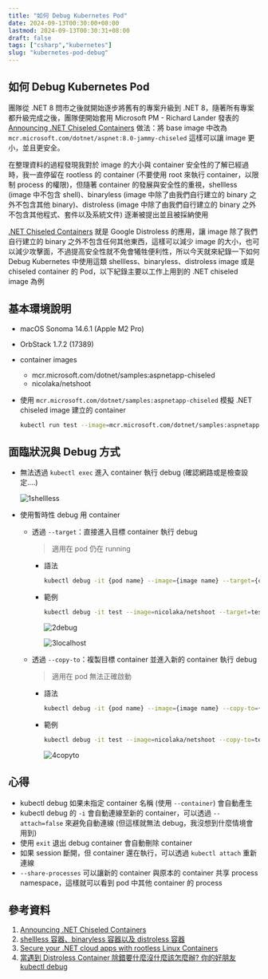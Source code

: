 ```yaml
---
title: "如何 Debug Kubernetes Pod"
date: 2024-09-13T00:30:00+08:00
lastmod: 2024-09-13T00:30:31+08:00
draft: false
tags: ["csharp","kubernetes"]
slug: "kubernetes-pod-debug"
---
```


## 如何 Debug Kubernetes Pod

團隊從 .NET 8 問市之後就開始逐步將舊有的專案升級到 .NET 8，隨著所有專案都升級完成之後，團隊便開始套用 Microsoft PM - Richard Lander 發表的 [Announcing .NET Chiseled Containers](https://devblogs.microsoft.com/dotnet/announcing-dotnet-chiseled-containers/?WT.mc_id=DOP-MVP-5002594) 做法：將 base image 中改為 `mcr.microsoft.com/dotnet/aspnet:8.0-jammy-chiseled` 這樣可以讓 image 更小，並且更安全。

在整理資料的過程發現我對於 image 的大小與 container 安全性的了解已經過時，我一直停留在 rootless 的 container (不要使用 root 來執行 container，以限制 process 的權限)，但隨著 container 的發展與安全性的重視，shellless (image 中不包含 shell)、binaryless (image 中除了由我們自行建立的 binary 之外不包含其他 binary)、distroless (image 中除了由我們自行建立的 binary 之外不包含其他程式、套件以及系統文件) 逐漸被提出並且被採納使用

[.NET Chiseled Containers](https://devblogs.microsoft.com/dotnet/announcing-dotnet-chiseled-containers/?WT.mc_id=DOP-MVP-5002594) 就是 Google Distroless 的應用，讓 image 除了我們自行建立的 binary 之外不包含任何其他東西，這樣可以減少 image 的大小，也可以減少攻擊面，不過提高安全性就不免會犧牲便利性，所以今天就來紀錄一下如何 Debug Kubernetes 中使用這類 shellless、binaryless、distroless image 或是 chiseled container 的 Pod，以下紀錄主要以工作上用到的 .NET chiseled image 為例

## 基本環境說明

- macOS Sonoma 14.6.1 (Apple M2 Pro)
- OrbStack 1.7.2 (17389)
- container images

    - mcr.microsoft.com/dotnet/samples:aspnetapp-chiseled
    - nicolaka/netshoot

- 使用 `mcr.microsoft.com/dotnet/samples:aspnetapp-chiseled` 模擬 .NET chiseled image 建立的 container

    ```bash
    kubectl run test --image=mcr.microsoft.com/dotnet/samples:aspnetapp-chiseled
    ```

## 面臨狀況與 Debug 方式

- 無法透過 `kubectl exec` 進入 container 執行 debug (確認網路或是檢查設定....)

    ![1shellless](https://github.com/user-attachments/assets/1678e977-3427-46ce-9d4b-e5947d80a761)

- 使用暫時性 debug 用 container

    - 透過 `--target`：直接進入目標 container 執行 debug

        > 適用在 pod 仍在 running

        - 語法

            ```bash
            kubectl debug -it {pod name} --image={image name} --target={container name}
            ```

        - 範例

            ```bash
            kubectl debug -it test --image=nicolaka/netshoot --target=test
            ```

            ![2debug](https://github.com/user-attachments/assets/d468d5c3-a640-4bd3-aad1-7c20797df204)

            ![3localhost](https://github.com/user-attachments/assets/7a55d494-7f7f-4ae3-8a52-178abcc9911e)

    - 透過 `--copy-to`：複製目標 container 並進入新的 container 執行 debug

        > 適用在 pod 無法正確啟動

        - 語法

            ```bash
            kubectl debug -it {pod name} --image={image name} --copy-to={new container name}
            ```

        - 範例

            ```bash
            kubectl debug -it test --image=nicolaka/netshoot --copy-to=test-debug
            ```

            ![4copyto](https://github.com/user-attachments/assets/46b76027-0770-4bad-bc88-3d15d45c43f0)

## 心得

- kubectl debug 如果未指定 container 名稱 (使用 `--container`) 會自動產生
- kubectl debug 的 `-i` 會自動連線至新的 container，可以透過 `--attach=false` 來避免自動連線 (但這樣就無法 debug，我沒想到什麼情境會用到)
- 使用 `exit` 退出 debug container 會自動刪除 container
- 如果 session 斷開，但 container 還在執行，可以透過 `kubectl attach` 重新連線
- `--share-processes` 可以讓新的 container 與原本的 container 共享 process namespace，這樣就可以看到 pod 中其他 container 的 process

## 參考資料

1. [Announcing .NET Chiseled Containers](https://devblogs.microsoft.com/dotnet/announcing-dotnet-chiseled-containers/?WT.mc_id=DOP-MVP-5002594)
2. [shellless 容器、binaryless 容器以及 distroless 容器](https://mozillazg.com/2021/05/security-use-shell-less-and-binary-less-distroless-container-with-root-less-container.html)
3. [Secure your .NET cloud apps with rootless Linux Containers](https://devblogs.microsoft.com/dotnet/securing-containers-with-rootless/?WT.mc_id=DOP-MVP-5002594)
4. [當遇到 Distroless Container 除錯要什麼沒什麼該怎麼辦? 你的好朋友 kubectl debug](https://blog.pichuang.com.tw/20230713-distroless-container-debug.html)
